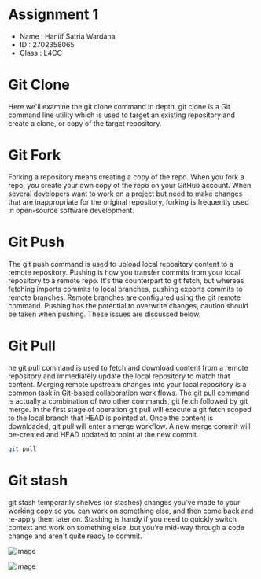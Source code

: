# Assignment 1

- Name : Haniif Satria Wardana
- ID : 2702358065
- Class : L4CC

# Git Clone

Here we'll examine the git clone command in depth. git clone is a Git command line utility which is used to target an existing repository and create a clone, or copy of the target repository.

# Git Fork

Forking a repository means creating a copy of the repo. When you fork a repo, you create your own copy of the repo on your GitHub account. When several developers want to work on a project but need to make changes that are inappropriate for the original repository, forking is frequently used in open-source software development.
# Git Push

The git push command is used to upload local repository content to a remote repository. Pushing is how you transfer commits from your local repository to a remote repo. It's the counterpart to git fetch, but whereas fetching imports commits to local branches, pushing exports commits to remote branches. Remote branches are configured using the git remote command. Pushing has the potential to overwrite changes, caution should be taken when pushing. These issues are discussed below.

# Git Pull

he git pull command is used to fetch and download content from a remote repository and immediately update the local repository to match that content. Merging remote upstream changes into your local repository is a common task in Git-based collaboration work flows. The git pull command is actually a combination of two other commands, git fetch followed by git merge. In the first stage of operation git pull will execute a git fetch scoped to the local branch that HEAD is pointed at. Once the content is downloaded, git pull will enter a merge workflow. A new merge commit will be-created and HEAD updated to point at the new commit.

```bash
git pull
```

# Git stash

git stash temporarily shelves (or stashes) changes you've made to your working copy so you can work on something else, and then come back and re-apply them later on. Stashing is handy if you need to quickly switch context and work on something else, but you're mid-way through a code change and aren't quite ready to commit.


![image](https://github.com/user-attachments/assets/6ae59190-9d71-41b1-ae5a-edde6c949005)

![image](https://github.com/user-attachments/assets/898232c8-8499-46c4-9386-90ec5eafa4bc)
